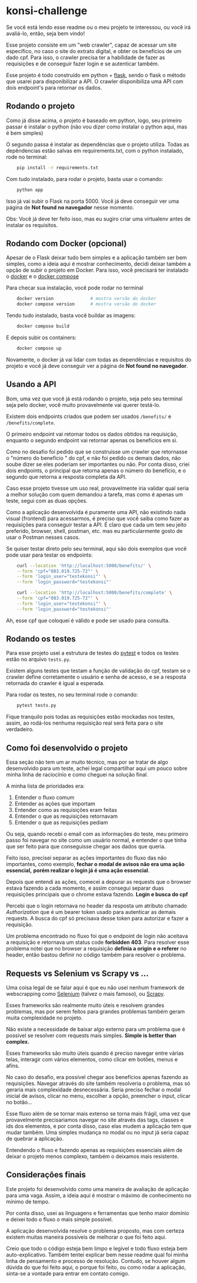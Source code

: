 # konsi-challenge


Se você está lendo esse readme ou o meu projeto te interessou, ou você irá 
avaliá-lo, então, seja bem vindo!

Esse projeto consiste em um "web crawler", capaz de acessar um site específico, 
no caso o site do extrato digital, e obter os benefícios de um dado cpf. Para 
isso, o crawler precisa ter a habilidade de fazer as requisições e de conseguir 
fazer login e se autenticar também.

Esse projeto é todo construído em python + [flask](https://flask.palletsprojects.com/en/2.2.x/),
sendo o flask o método que usarei para disponibilizar a API. O crawler 
disponibiliza uma API com dois endpoint's para retornar os dados.


## Rodando o projeto

Como já disse acima, o projeto é baseado em python, logo, seu primeiro passar é 
instalar o python (não vou dizer como instalar o python aqui, mas é bem simples)

O segundo passa é instalar as dependências que o projeto utiliza. Todas as 
depêndencias estão salvas em requirements.txt, com o python instalado, rode no 
terminal:
```bash
    pip install -r requirements.txt
```

Com tudo instalado, para rodar o projeto, basta usar o comando:
```bash
    python app
```

Isso já vai subir o Flask na porta 5000. Você já deve conseguir ver uma página 
de **Not found no navegador** nesse momento.

Obs: Você já deve ter feito isso, mas eu sugiro criar uma virtualenv antes de 
instalar os requisitos.


## Rodando com Docker (opcional)

Apesar de o Flask deixar tudo bem simples e a aplicação também ser bem simples, 
como a ideia aqui é mostrar conhecimento, decidi deixar também a opção de subir 
o projeto em Docker. Para isso, você precisará ter instalado o 
[docker](https://www.docker.com/) e o [docker compose](https://docs.docker.com/compose/)

Para checar sua instalação, você pode rodar no terminal
```bash
    docker version              # mostra versão do docker
    docker compose version      # mostra versão do docker
```

Tendo tudo instalado, basta você buildar as imagens:
```bash
    docker compose build
```

E depois subir os containers:
```bash
    docker compose up
```

Novamente, o docker já vai lidar com todas as dependências e requisitos do 
projeto e você já deve conseguir ver a página de **Not found no navegador**.

## Usando a API

Bom, uma vez que você já está rodando o projeto, seja pelo seu terminal seja 
pelo docker, você muito provavelmente vai querer testá-lo.

Existem dois endpoints criados que podem ser usados `/benefits/` e 
`/benefits/complete`.

O primeiro endpoint vai retornar todos os dados obtidos na requisição, enquanto 
o segundo endpoint vai retornar apenas os benefícios em si.

Como no desafio foi pedido que se construisse um crawler que retornasse o 
"número do benefício " do cpf, e não foi pedido os demais dados, não soube dizer 
se eles poderiam ser importantes ou não. Por conta disso, criei dois endpoints, 
o principal que retorna apenas o número do benefício, e o segundo que retorna a 
resposta completa da API.

Caso esse projeto tivesse um uso real, provavelmente iria validar qual seria a 
melhor solução com quem demandou a tarefa, mas como é apenas um teste, segui com 
as duas opções.

Como a aplicação desenvolvida é puramente uma API, não existindo nada visual 
(frontend) para acessarmos, é preciso que você saiba como fazer as requisições 
para conseguir testar a API. É claro que cada um tem seu jeito preferido, 
browser, shell, postman, etc. mas eu particularmente gosto de usar o Postman 
nesses casos. 

Se quiser testar direto pelo seu terminal, aqui são dois exemplos que você pode 
usar para testar os endpoints:
```bash
    curl --location 'http://localhost:5000/benefits/' \
    --form 'cpf="083.019.725-72"' \
    --form 'login_user="testekonsi"' \
    --form 'login_password="testekonsi"'
```

```bash
    curl --location 'http://localhost:5000/benefits/complete' \
    --form 'cpf="083.019.725-72"' \
    --form 'login_user="testekonsi"' \
    --form 'login_password="testekonsi"'
```

Ah, esse cpf que coloquei é válido e pode ser usado para consulta.


## Rodando os testes

Para esse projeto usei a estrutura de testes do [pytest](https://docs.pytest.org/en/7.2.x/) 
e todos os testes estão no arquivo `tests.py`.

Existem alguns testes que testam a função de validação do cpf, testam se o 
crawler define corretamente o usuário e senha de acesso, e se a resposta 
retornada do crawler é igual a esperada.

Para rodar os testes, no seu terminal rode o comando:
```bash
    pytest tests.py
```

Fique tranquilo pois todas as requisições estão mockadas nos testes, assim, ao 
rodá-los nenhuma requisição real será feita para o site verdadeiro.


## Como foi desenvolvido o projeto

Essa seção não tem um ar muito técnico, mas por se tratar de algo desenvolvido 
para um teste, achei legal compartilhar aqui um pouco sobre minha linha de 
raciocínio e como cheguei na solução final.

A minha lista de prioridades era:
1. Entender o fluxo comum
2. Entender as ações que importam
3. Entender como as requisições eram feitas
4. Entender o que as requisições retornavam
5. Entender o que as requisições pediam

Ou seja, quando recebi o email com as informações do teste, meu primeiro passo 
foi navegar no site como um usuário normal, e entender o que tinha que ser 
feito para que conseguisse chegar aos dados que queria.

Feito isso, precisei separar as ações importantes do fluxo das não importantes, 
como exemplo, **fechar o modal de avisos não era uma ação essencial,** 
**porém realizar o login já é uma ação essencial**.

Depois que entendi as ações, comecei a depurar as requests que o browser estava 
fazendo a cada momento, e assim consegui separar duas requisições principais que 
o chrome estava fazendo. **Login e busca do cpf**

Percebi que o login retornava no header da resposta um atributo chamado 
*Authorization* que é um bearer token usado para autenticar as demais requests. 
A busca do cpf só precisava desse token para autorizar e fazer a requisição.

Um problema encontrado no fluxo foi que o endpoint de login não aceitava a 
requisição e retornava um status code **forbidden 403**. Para resolver esse 
problema notei que no browser a requisição **definia a origin e o referer** no 
header, então bastou definir no código também para resolver o problema.


## Requests vs Selenium vs Scrapy vs ... 

Uma coisa legal de se falar aqui é que eu não usei nenhum framework de 
webscrapping como [Selenium](https://www.selenium.dev/) (talvez o mais famoso), 
ou [Scrapy](https://scrapy.org/).

Esses frameworks são realmente muito úteis e resolvem grandes problemas, mas por
serem feitos para grandes problemas também geram muita complexidade no projeto. 

Não existe a necessidade de baixar algo externo para um problema que é possível 
se resolver com requests mais simples. **Simple is better than complex.**

Esses frameworks são muito úteis quando é preciso navegar entre várias telas, 
interagir com vários elementos, como clicar em botões, menus e afins. 

No caso do desafio, era possível chegar aos benefícios apenas fazendo as 
requisições. Navegar através do site também resolveria o problema, mas só 
geraria mais complexidade desnecessária. Seria preciso fechar o modal inicial de
avisos, clicar no menu, escolher a opção, preencher o input, clicar no botão... 

Esse fluxo além de se tornar mais extenso se torna mais frágil, uma vez que 
provavelmente precisariamos navegar no site através das tags, classes e ids dos 
elementos, e por conta disso, caso elas mudem a aplicação tem que mudar também. 
Uma simples mudança no modal ou no input já seria capaz de quebrar a aplicação.

Entendendo o fluxo e fazendo apenas as requisições essenciais além de deixar 
o projeto menos complexo, também o deixamos mais resistente.


## Considerações finais

Este projeto foi desenvolvido como uma maneira de avaliação de aplicação para 
uma vaga. Assim, a ideia aqui é mostrar o máximo de conhecimento no mínimo de 
tempo.

Por conta disso, usei as linguagens e ferramentas que tenho maior domínio 
e deixei todo o fluxo o mais simple possível.

A aplicação desenvolvida resolve o problema proposto, mas com certeza existem 
muitas maneira possíveis de melhorar o que foi feito aqui. 

Creio que todo o código esteja bem limpo e legível e todo fluxo esteja bem 
auto-explicativo. Também tentei explicar bem nesse readme qual foi minha linha 
de pensamento e processo de resolução. Contudo, se houver algum dúvida do que 
foi feito aqui, o porque foi feito, ou como rodar a aplicação, sinta-se a 
vontade para entrar em contato comigo. 

